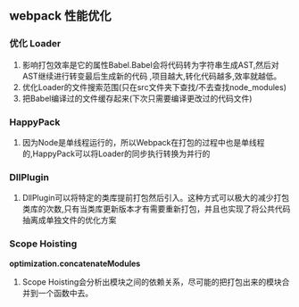 ## webpack 性能优化

### 优化 Loader
  1. 影响打包效率是它的属性Babel.Babel会将代码转为字符串生成AST,然后对AST继续进行转变最后生成新的代码
  ,项目越大,转化代码越多,效率就越低。
  2. 优化Loader的文件搜索范围(只在src文件夹下查找/不去查找node_modules)
  3. 把Babel编译过的文件缓存起来(下次只需要编译更改过的代码文件)
### HappyPack
  1. 因为Node是单线程运行的，所以Webpack在打包的过程中也是单线程的,HappyPack可以将Loader的同步执行转换为并行的  
### DllPlugin
  1. DllPlugin可以将特定的类库提前打包然后引入。这种方式可以极大的减少打包类库的次数,只有当类库更新版本才有需要重新打包，并且也实现了将公共代码抽离成单独文件的优化方案 
### Scope Hoisting
  **optimization.concatenateModules**
  1. Scope Hoisting会分析出模块之间的依赖关系，尽可能的把打包出来的模块合并到一个函数中去。